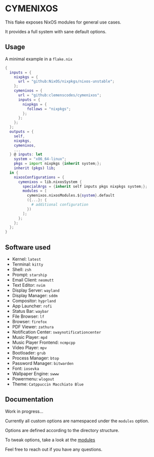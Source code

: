 # CYMENIXOS

This flake exposes NixOS modules for general use cases.

It provides a full system with sane default options.

## Usage

A minimal example in a `flake.nix`

```nix
{
  inputs = {
    nixpkgs = {
      url = "github:NixOS/nixpkgs/nixos-unstable";
    };
    cymenixos = {
      url = "github:clemenscodes/cymenixos";
      inputs = {
        nixpkgs = {
          follows = "nixpkgs";
        };
      };
    };
  };
  outputs = {
    self,
    nixpkgs,
    cymenixos,
    ...
  } @ inputs: let
    system = "x86_64-linux";
    pkgs = import nixpkgs {inherit system;};
    inherit (pkgs) lib;
  in {
    nixosConfigurations = {
      cymenixos = lib.nixosSystem {
        specialArgs = {inherit self inputs pkgs nixpkgs system;};
        modules = [
          cymenixos.nixosModules.${system}.default
          ({...}: {
            # additional configuration
          })
        ];
      };
    };
  };
}
```

## Software used

- Kernel: `latest`
- Terminal: `kitty`
- Shell: `zsh`
- Prompt: `starship`
- Email Client: `neomutt`
- Text Editor: `nvim`
- Display Server: `wayland`
- Display Manager: `sddm`
- Compositor: `hyprland`
- App Launcher: `rofi`
- Status Bar: `waybar`
- File Browser: `lf`
- Browser: `firefox`
- PDF Viewer: `zathura`
- Notification Center: `swaynotificationcenter`
- Music Player: `mpd`
- Music Player Frontend: `ncmpcpp`
- Video Player: `mpv`
- Bootloader: `grub`
- Process Manager: `btop`
- Password Manager: `bitwarden`
- Font: `iosevka`
- Wallpaper Engine: `swww`
- Powermenu: `wlogout`
- Theme: `Catppuccin Macchiato Blue`

## Documentation

Work in progress...

Currently all custom options are namespaced under the `modules` option.

Options are defined according to the directory structure.

To tweak options, take a look at the [modules](./modules/)

Feel free to reach out if you have any questions.

